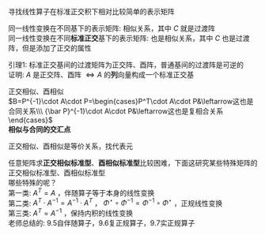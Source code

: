 寻找线性算子在标准正交积下相对比较简单的表示矩阵  
  
同一线性变换在不同基下的表示矩阵: 相似关系，其中 $C$ 就是过渡阵  
同一线性变换在不同**标准正交**基下的表示矩阵: 也是相似关系，其中 $C$ 也是过渡阵，但是添加了正交的属性  
  
引理1: 标准正交基间的过渡矩阵为正交阵、酉阵，普通基间的过渡阵是可逆的  
证明:  $A$ 是正交阵、酉阵 $\iff A$ 的**列**向量构成一个标准正交基  
  
正交相似、酉相似  
$B=P^{-1}\cdot A\cdot P=\begin{cases}P^T\cdot A\cdot P&\leftarrow这也是合同关系\\\ {\bar P}^{-1}\cdot A\cdot P&\leftarrow这也是复相合关系\end{cases}$  
**相似与合同的交汇点**  
  
正交相似、酉相似是等价关系，找代表元  
  
任意矩阵求**正交相似标准型**、**酉相似标准型**比较困难，下面这研究某些特殊矩阵的正交相似标准型、酉相似标准型  
哪些特殊的呢？  
第一类:  $A^T=A$ ，伴随算子等于本身的线性变换  
第二类:  $A^T\cdot A^{-1}=A^{-1}\cdot A^T$ ， $\Phi^\star\circ\Phi^{-1}=\Phi^{-1}\circ\Phi^\star$ ，正规线性变换  
第三类:  $A^{T}=A^{-1}$ ，保持内积的线性变换  
老师总结的: 9.5自伴随算子，9.6复正规算子，9.7实正规算子  
